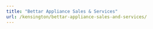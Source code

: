 ```yaml
---
title: "Bettar Appliance Sales & Services"
url: /kensington/bettar-appliance-sales-and-services/
---
```

